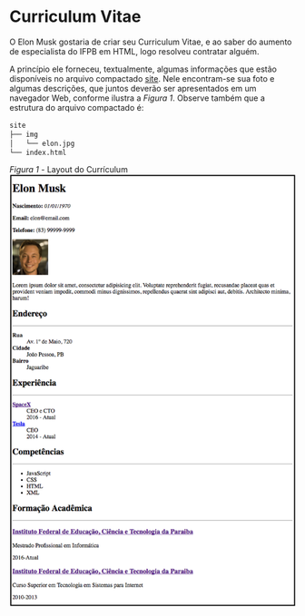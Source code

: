 # Curriculum Vitae

O Elon Musk gostaria de criar seu Curriculum Vitae, e ao saber do aumento de especialista do IFPB em HTML, logo resolveu contratar alguém.

A princípio ele forneceu, textualmente, algumas informações que estão disponíveis no arquivo compactado [site](site.zip). Nele encontram-se sua foto e algumas descrições, que juntos deverão ser apresentados em um navegador Web, conforme ilustra a *Figura 1*. Observe também que a estrutura do arquivo compactado é:

```
site
├── img
│   └── elon.jpg
└── index.html
```

*Figura 1* - Layout do Currículum
![Layout Curriculum](screen.png)
